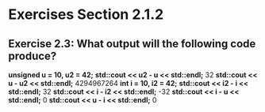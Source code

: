 # Exercises Section 2.1.2

## Exercise 2.3: What output will the following code produce?

**unsigned u = 10, u2 = 42;**
**std::cout << u2 - u << std::endl;**
32
**std::cout << u - u2 << std::endl;**
4294967264
**int i = 10, i2 = 42;**
**std::cout << i2 - i << std::endl;**
32
**std::cout << i - i2 << std::endl;**
-32
**std::cout << i - u << std::endl;**
0
**std::cout << u - i << std::endl;**
0
